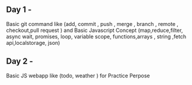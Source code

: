 ## Day 1 -

Basic git command like (add, commit , push , merge , branch , remote , checkout,pull request ) and Basic Javascript Concept (map,reduce,filter, async wait, promises, loop, variable scope, functions,arrays , string ,fetch api,localstorage, json)

## Day 2 -

Basic JS webapp like (todo, weather ) for Practice Perpose
